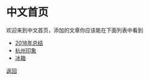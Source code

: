 # 中文首页

欢迎来到中文首页，添加的文章你应该能在下面列表中看到

* [2018年总结](year2018.md)
* [杭州印象](hangzhou2018.md)
* [冰箱](fridge2019.md)

[返回](../..)

